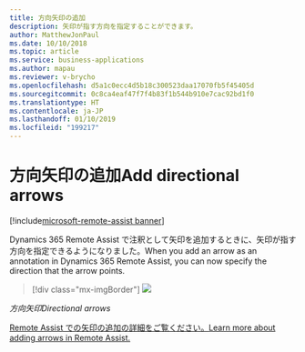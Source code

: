 ```yaml
---
title: 方向矢印の追加
description: 矢印が指す方向を指定することができます。
author: MatthewJonPaul
ms.date: 10/10/2018
ms.topic: article
ms.service: business-applications
ms.author: mapau
ms.reviewer: v-brycho
ms.openlocfilehash: d5a1c0ecc4d5b18c300523daa17070fb5f45405d
ms.sourcegitcommit: 0c8ca4eaf47f7f4b83f1b544b910e7cac92bd1f0
ms.translationtype: HT
ms.contentlocale: ja-JP
ms.lasthandoff: 01/10/2019
ms.locfileid: "199217"
---
```

# <a name="add-directional-arrows"></a><span data-ttu-id="aaf8f-103">方向矢印の追加</span><span class="sxs-lookup"><span data-stu-id="aaf8f-103">Add directional arrows</span></span>

[!include[microsoft-remote-assist banner](../../includes/microsoft-remote-assist.md)]

<span data-ttu-id="aaf8f-104">Dynamics 365 Remote Assist で注釈として矢印を追加するときに、矢印が指す方向を指定できるようになりました。</span><span class="sxs-lookup"><span data-stu-id="aaf8f-104">When you add an arrow as an annotation in Dynamics 365 Remote Assist, you can now specify the direction that the arrow points.</span></span>

> [!div class="mx-imgBorder"]
> ![](media/d729ab4910f718be12a04ec1972c02f5.jpg)

<span data-ttu-id="aaf8f-105">*方向矢印*</span><span class="sxs-lookup"><span data-stu-id="aaf8f-105">*Directional arrows*</span></span>


[<span data-ttu-id="aaf8f-106">Remote Assist での矢印の追加の詳細をご覧ください。</span><span class="sxs-lookup"><span data-stu-id="aaf8f-106">Learn more about adding arrows in Remote Assist.</span></span>](https://docs.microsoft.com/dynamics365/mixed-reality/remote-assist/user-guide)
